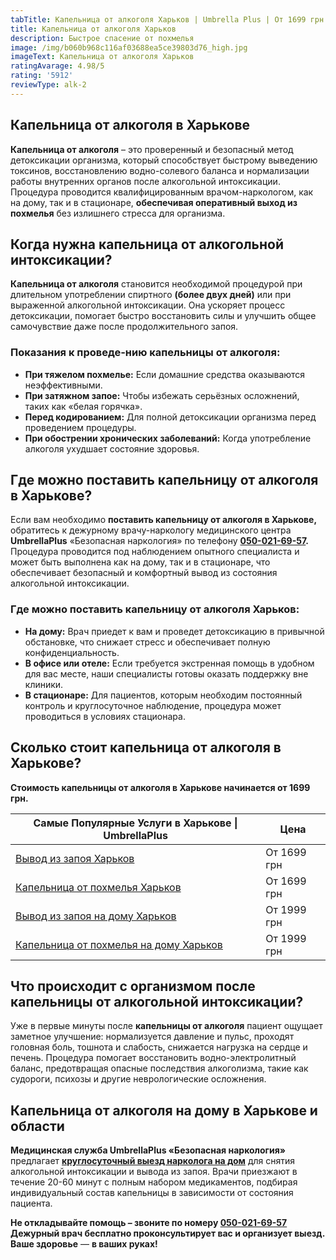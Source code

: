 ```yaml
---
tabTitle: Капельница от алкоголя Харьков | Umbrella Plus | От 1699 грн
title: Капельница от алкоголя Харьков
description: Быстрое спасение от похмелья
image: /img/b060b968c116af03688ea5ce39803d76_high.jpg
imageText: Капельница от алкоголя Харьков
ratingAvarage: 4.98/5
rating: '5912'
reviewType: alk-2
---
```


## Капельница от алкоголя в Харькове

**Капельница от алкоголя** – это проверенный и безопасный метод детоксикации организма, который способствует быстрому выведению токсинов, восстановлению водно-солевого баланса и нормализации работы внутренних органов после алкогольной интоксикации. Процедура проводится квалифицированным врачом-наркологом, как на дому, так и в стационаре, **обеспечивая оперативный выход из похмелья** без излишнего стресса для организма.

## Когда нужна капельница от алкогольной интоксикации?

**Капельница от алкоголя** становится необходимой процедурой при длительном употреблении спиртного **(более двух дней)** или при выраженной алкогольной интоксикации. Она ускоряет процесс детоксикации, помогает быстро восстановить силы и улучшить общее самочувствие даже после продолжительного запоя.

### Показания к проведе-нию капельницы от алкоголя:

* **При тяжелом похмелье:** Если домашние средства оказываются неэффективными.
* **При затяжном запое:** Чтобы избежать серьёзных осложнений, таких как «белая горячка».
* **Перед кодированием:** Для полной детоксикации организма перед проведением процедуры.
* **При обострении хронических заболеваний:** Когда употребление алкоголя ухудшает состояние здоровья.

## Где можно поставить капельницу от алкоголя в Харькове?

Если вам необходимо **поставить капельницу от алкоголя в Харькове,** обратитесь к дежурному врачу-наркологу медицинского центра **UmbrellaPlus** «Безопасная наркология» по телефону **[050-021-69-57](tel:0500216957).** Процедура проводится под наблюдением опытного специалиста и может быть выполнена как на дому, так и в стационаре, что обеспечивает безопасный и комфортный вывод из состояния алкогольной интоксикации.

### **Где можно поставить капельницу от алкоголя Харьков**:

* **На дому:** Врач приедет к вам и проведет детоксикацию в привычной обстановке, что снижает стресс и обеспечивает полную конфиденциальность.
* **В офисе или отеле:** Если требуется экстренная помощь в удобном для вас месте, наши специалисты готовы оказать поддержку вне клиники.
* **В стационаре:** Для пациентов, которым необходим постоянный контроль и круглосуточное наблюдение, процедура может проводиться в условиях стационара.

## Сколько стоит капельница от алкоголя в Харькове?

**Стоимость капельницы от алкоголя в Харькове начинается от 1699 грн.**

| Самые Популярные Услуги в Харькове \| UmbrellaPlus                              | Цена        |
| ------------------------------------------------------------------------------- | ----------- |
| [Вывод из запоя Харьков](vivod-iz-zapoia-kharkiv)                               | От 1699 грн |
| [Капельница от похмелья Харьков](Kapelnica_ot_alkogola_kharkiv)                 | От 1699 грн |
| [Вывод из запоя на дому Харьков](Vivod-iz-zapoia-na-domy-kharkiv)               | От 1999 грн |
| [Капельница от похмелья на дому Харьков](Kapelnica_ot_alkogola_na_domy_kharkiv) | От 1999 грн |

## Что происходит с организмом после капельницы от алкогольной интоксикации?

Уже в первые минуты после **капельницы от алкоголя** пациент ощущает заметное улучшение: нормализуется давление и пульс, проходят головная боль, тошнота и слабость, снижается нагрузка на сердце и печень. Процедура помогает восстановить водно-электролитный баланс, предотвращая опасные последствия алкоголизма, такие как судороги, психозы и другие неврологические осложнения.

## Капельница от алкоголя на дому в Харькове и области

**Медицинская служба UmbrellaPlus «Безопасная наркология»** предлагает **[круглосуточный выезд нарколога на дом](https://umbrella-plus.com.ua/kharkiv/kapelnica_ot_alkogola_na_domy_kharkiv/)** для снятия алкогольной интоксикации и вывода из запоя. Врачи приезжают в течение 20-60 минут с полным набором медикаментов, подбирая индивидуальный состав капельницы в зависимости от состояния пациента.

**Не откладывайте помощь – звоните по номеру [050-021-69-57](tel:0500216957)** **Дежурный врач бесплатно проконсультирует вас и организует выезд.** **Ваше здоровье** — **в ваших руках!**
